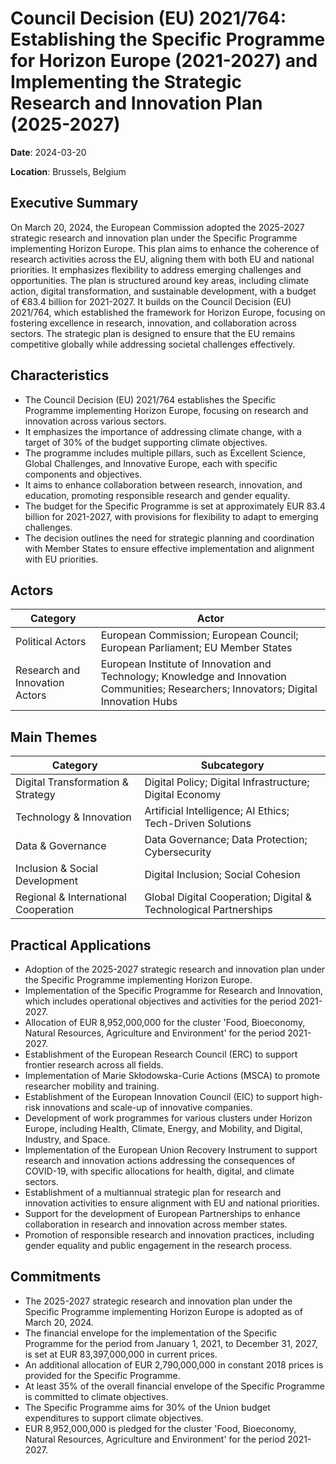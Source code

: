 # Council Decision (EU) 2021/764: Establishing the Specific Programme for Horizon Europe (2021-2027) and Implementing the Strategic Research and Innovation Plan (2025-2027)

**Date**: 2024-03-20

**Location**: Brussels, Belgium

## Executive Summary

On March 20, 2024, the European Commission adopted the 2025-2027 strategic research and innovation plan under the Specific Programme implementing Horizon Europe. This plan aims to enhance the coherence of research activities across the EU, aligning them with both EU and national priorities. It emphasizes flexibility to address emerging challenges and opportunities. The plan is structured around key areas, including climate action, digital transformation, and sustainable development, with a budget of €83.4 billion for 2021-2027. It builds on the Council Decision (EU) 2021/764, which established the framework for Horizon Europe, focusing on fostering excellence in research, innovation, and collaboration across sectors. The strategic plan is designed to ensure that the EU remains competitive globally while addressing societal challenges effectively.

## Characteristics

- The Council Decision (EU) 2021/764 establishes the Specific Programme implementing Horizon Europe, focusing on research and innovation across various sectors.
- It emphasizes the importance of addressing climate change, with a target of 30% of the budget supporting climate objectives.
- The programme includes multiple pillars, such as Excellent Science, Global Challenges, and Innovative Europe, each with specific components and objectives.
- It aims to enhance collaboration between research, innovation, and education, promoting responsible research and gender equality.
- The budget for the Specific Programme is set at approximately EUR 83.4 billion for 2021-2027, with provisions for flexibility to adapt to emerging challenges.
- The decision outlines the need for strategic planning and coordination with Member States to ensure effective implementation and alignment with EU priorities.

## Actors

| Category | Actor |
| --- | --- |
| Political Actors | European Commission; European Council; European Parliament; EU Member States |
| Research and Innovation Actors | European Institute of Innovation and Technology; Knowledge and Innovation Communities; Researchers; Innovators; Digital Innovation Hubs |

## Main Themes

| Category | Subcategory |
| --- | --- |
| Digital Transformation & Strategy | Digital Policy; Digital Infrastructure; Digital Economy |
| Technology & Innovation | Artificial Intelligence; AI Ethics; Tech-Driven Solutions |
| Data & Governance | Data Governance; Data Protection; Cybersecurity |
| Inclusion & Social Development | Digital Inclusion; Social Cohesion |
| Regional & International Cooperation | Global Digital Cooperation; Digital & Technological Partnerships |

## Practical Applications

- Adoption of the 2025-2027 strategic research and innovation plan under the Specific Programme implementing Horizon Europe.
- Implementation of the Specific Programme for Research and Innovation, which includes operational objectives and activities for the period 2021-2027.
- Allocation of EUR 8,952,000,000 for the cluster 'Food, Bioeconomy, Natural Resources, Agriculture and Environment' for the period 2021-2027.
- Establishment of the European Research Council (ERC) to support frontier research across all fields.
- Implementation of Marie Skłodowska-Curie Actions (MSCA) to promote researcher mobility and training.
- Establishment of the European Innovation Council (EIC) to support high-risk innovations and scale-up of innovative companies.
- Development of work programmes for various clusters under Horizon Europe, including Health, Climate, Energy, and Mobility, and Digital, Industry, and Space.
- Implementation of the European Union Recovery Instrument to support research and innovation actions addressing the consequences of COVID-19, with specific allocations for health, digital, and climate sectors.
- Establishment of a multiannual strategic plan for research and innovation activities to ensure alignment with EU and national priorities.
- Support for the development of European Partnerships to enhance collaboration in research and innovation across member states.
- Promotion of responsible research and innovation practices, including gender equality and public engagement in the research process.

## Commitments

- The 2025-2027 strategic research and innovation plan under the Specific Programme implementing Horizon Europe is adopted as of March 20, 2024.
- The financial envelope for the implementation of the Specific Programme for the period from January 1, 2021, to December 31, 2027, is set at EUR 83,397,000,000 in current prices.
- An additional allocation of EUR 2,790,000,000 in constant 2018 prices is provided for the Specific Programme.
- At least 35% of the overall financial envelope of the Specific Programme is committed to climate objectives.
- The Specific Programme aims for 30% of the Union budget expenditures to support climate objectives.
- EUR 8,952,000,000 is pledged for the cluster 'Food, Bioeconomy, Natural Resources, Agriculture and Environment' for the period 2021-2027.